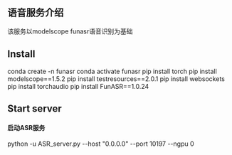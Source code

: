 ##  语音服务介绍

该服务以modelscope funasr语音识别为基础

## Install
conda create -n funasr
conda activate funasr
pip install torch
pip install modelscope==1.5.2
pip install testresources==2.0.1
pip install websockets
pip install torchaudio
pip install FunASR==1.0.24

## Start server
#### 启动ASR服务
python -u ASR_server.py --host "0.0.0.0" --port 10197 --ngpu 0


